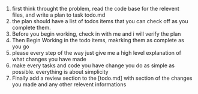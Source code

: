 1. first think throught the problem, read the  code base for the relevent files, and write a plan to task todo.md
2. the plan should have a list of todos items that you can check off as you complete them.
3. Before you begin working, check in with me and i will verify the plan
4. Then Begin Working in the todo items, makrking them as complete as you go
5. please every step of the way just give me a high level explanation of what changes you have made
6. make every tasks and code you have change you do as simple as possible. everything is about simplicity
7. Finally add a review section to the [todo.md] with section of the changes you made and any other relevent informations
